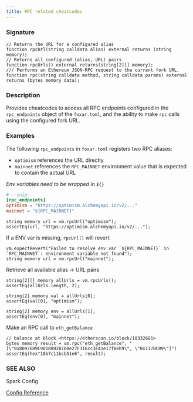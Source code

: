 ```yaml
---
title: RPC related cheatcodes
---
```


### Signature

```solidity
// Returns the URL for a configured alias
function rpcUrl(string calldata alias) external returns (string memory);
// Returns all configured (alias, URL) pairs
function rpcUrls() external returns(string[2][] memory);
/// Performs an Ethereum JSON-RPC request to the current fork URL.
function rpc(string calldata method, string calldata params) external returns (bytes memory data);
```

### Description

Provides cheatcodes to access all RPC endpoints configured in the `rpc_endpoints` object of the `foxar.toml`, and the ability to make `rpc` calls using the configured fork URL.

### Examples

The following `rpc_endpoints` in `foxar.toml` registers two RPC aliases:

- `optimism` references the URL directly
- `mainnet` references the `RPC_MAINNET` environment value that is expected to contain the actual URL

_Env variables need to be wrapped in `${}`_

```toml
# --snip--
[rpc_endpoints]
optimism = "https://optimism.alchemyapi.io/v2/..."
mainnet = "${RPC_MAINNET}"
```

```solidity
string memory url = vm.rpcUrl("optimism");
assertEq(url, "https://optimism.alchemyapi.io/v2/...");
```

If a ENV var is missing, `rpcUrl()` will revert:

```solidity
vm.expectRevert("Failed to resolve env var `${RPC_MAINNET}` in `RPC_MAINNET`: environment variable not found");
string memory url = vm.rpcUrl("mainnet");
```

Retrieve all available alias -> URL pairs

```solidity
string[2][] memory allUrls = vm.rpcUrls();
assertEq(allUrls.length, 2);

string[2] memory val = allUrls[0];
assertEq(val[0], "optimism");

string[2] memory env = allUrls[1];
assertEq(env[0], "mainnet");
```

Make an RPC call to `eth_getBalance`

```solidity
// balance at block <https://etherscan.io/block/18332681>
bytes memory result = vm.rpc("eth_getBalance", "[\"0x8D97689C9818892B700e27F316cc3E41e17fBeb9\", \"0x117BC09\"]")
assertEq(hex"10b7c11bcb51e6", result);
```

### SEE ALSO

Spark Config

[Config Reference](../config/testing/#rpc_endpoints)
